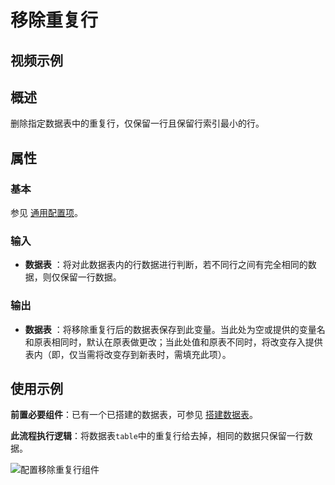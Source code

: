 # 移除重复行

## 视频示例

## 概述

删除指定数据表中的重复行，仅保留一行且保留行索引最小的行。

## 属性

### 基本

参见 [通用配置项](../Appendix/CommonConfigurationItems.md)。

### 输入

- **数据表** ：将对此数据表内的行数据进行判断，若不同行之间有完全相同的数据，则仅保留一行数据。

### 输出

- **数据表** ：将移除重复行后的数据表保存到此变量。当此处为空或提供的变量名和原表相同时，默认在原表做更改；当此处值和原表不同时，将改变存入提供表内（即，仅当需将改变存到新表时，需填充此项）。

## 使用示例

**前置必要组件**：已有一个已搭建的数据表，可参见 [搭建数据表](../DataTable/BuildDataTable.md)。

**此流程执行逻辑**：将数据表`table`中的重复行给去掉，相同的数据只保留一行数据。

![配置移除重复行组件](https://docimages.blob.core.chinacloudapi.cn/images/Activities/RemoveDuplicateRow2020122802.png)
